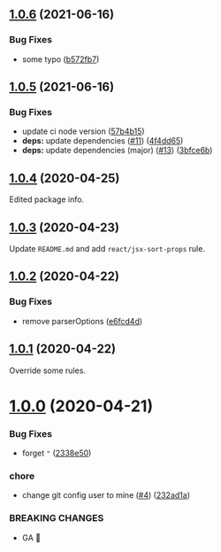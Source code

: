 ## [1.0.6](https://github.com/masaki-koide/eslint-config-thai-soup/compare/v1.0.5...v1.0.6) (2021-06-16)


### Bug Fixes

* some typo ([b572fb7](https://github.com/masaki-koide/eslint-config-thai-soup/commit/b572fb7a2b4b189f1d3cf93a741e06f430c37ae6))



## [1.0.5](https://github.com/masaki-koide/eslint-config-thai-soup/compare/v1.0.4...v1.0.5) (2021-06-16)


### Bug Fixes

* update ci node version ([57b4b15](https://github.com/masaki-koide/eslint-config-thai-soup/commit/57b4b15f3fb4167b2290dabee00d5d65e6592cbe))
* **deps:** update dependencies ([#11](https://github.com/masaki-koide/eslint-config-thai-soup/issues/11)) ([4f4dd65](https://github.com/masaki-koide/eslint-config-thai-soup/commit/4f4dd65308cc942448b7277fc60beea21137551a))
* **deps:** update dependencies (major) ([#13](https://github.com/masaki-koide/eslint-config-thai-soup/issues/13)) ([3bfce6b](https://github.com/masaki-koide/eslint-config-thai-soup/commit/3bfce6b242154bd55187ba7464e4378dfe36d611))



## [1.0.4](https://github.com/masaki-koide/eslint-config-thai-soup/compare/v1.0.3...v1.0.4) (2020-04-25)

Edited package info.

## [1.0.3](https://github.com/masaki-koide/eslint-config-thai-soup/compare/v1.0.2...v1.0.3) (2020-04-23)

Update `README.md` and add `react/jsx-sort-props` rule.

## [1.0.2](https://github.com/masaki-koide/eslint-config-thai-soup/compare/v1.0.1...v1.0.2) (2020-04-22)


### Bug Fixes

* remove parserOptions ([e6fcd4d](https://github.com/masaki-koide/eslint-config-thai-soup/commit/e6fcd4d66080ad4e371055540709389d704aade8))



## [1.0.1](https://github.com/masaki-koide/eslint-config-thai-soup/compare/v1.0.0...v1.0.1) (2020-04-22)

Override some rules.

# [1.0.0](https://github.com/masaki-koide/eslint-config-thai-soup/compare/v0.0.0...v1.0.0) (2020-04-21)


### Bug Fixes

* forget `"` ([2338e50](https://github.com/masaki-koide/eslint-config-thai-soup/commit/2338e503710b205c26d750f323c2b929af6d8c88))


### chore

* change git config user to mine ([#4](https://github.com/masaki-koide/eslint-config-thai-soup/issues/4)) ([232ad1a](https://github.com/masaki-koide/eslint-config-thai-soup/commit/232ad1ab399a74ed462d9b09c5f7c554e4ee7439))


### BREAKING CHANGES

* GA :tada:



